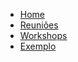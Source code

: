 - [Home](./README.md)
- [Reuniões](./cliente/reunioes.md)
- [Workshops](./exploracao/workshops.md)
- [Exemplo](template.md)